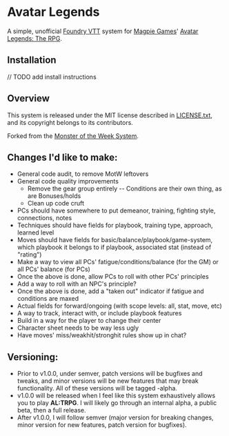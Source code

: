 # Avatar Legends

A simple, unofficial [Foundry VTT](https://foundryvtt.com/) system for [Magpie Games](https://magpiegames.com/)' [Avatar Legends: The RPG](https://magpiegames.com/pages/avatarrpg).

## Installation

// TODO add install instructions

## Overview

This system is released under the MIT license described in [LICENSE.txt](LICENSE.txt), and its copyright belongs to its contributors.

Forked from the [Monster of the Week System](https://gitlab.com/3cell/monsterweek.git).

## Changes I'd like to make:

* General code audit, to remove MotW leftovers
* General code quality improvements
    * Remove the gear group entirely -- Conditions are their own thing, as are Bonuses/holds
    * Clean up code cruft
* PCs should have somewhere to put demeanor, training, fighting style, connections, notes
* Techniques should have fields for playbook, training type, approach, learned level
* Moves should have fields for basic/balance/playbook/game-system, which playbook it belongs to if playbook, associated stat (instead of "rating")
* Make a way to view all PCs' fatigue/conditions/balance (for the GM) or all PCs' balance (for PCs)
* Once the above is done, allow PCs to roll with other PCs' principles
* Add a way to roll with an NPC's principle?
* Once the above is done, add a "taken out" indicator if fatigue and conditions are maxed
* Actual fields for forward/ongoing (with scope levels: all, stat, move, etc)
* A way to track, interact with, or include playbook features
* Build in a way for the player to change their center
* Character sheet needs to be way less ugly
* Have moves' miss/weakhit/stronghit rules show up in chat?

## Versioning:

* Prior to v1.0.0, under semver, patch versions will be bugfixes and tweaks, and minor versions will be new features that may break functionality. All of these versions will be tagged -alpha.
* v1.0.0 will be released when I feel like this system exhaustively allows you to play **AL:TRPG**. I will likely go through an internal alpha, a public beta, then a full release.
* After v1.0.0, I will follow semver (major version for breaking changes, minor version for new features, patch version for bugfixes).

